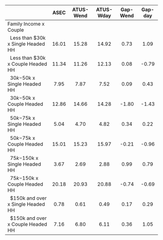 
|                      |         ASEC |    ATUS-Wend |    ATUS-Wday |     Gap-Wend |      Gap-day |
| -------------------- | :----------: | :----------: | :----------: | :----------: | :----------: |
| Family Income x Couple |              |              |              |              |              |
| &nbsp;&nbsp;Less than $30k x Single Headed HH |        16.01 |        15.28 |        14.92 |         0.73 |         1.09 |
| &nbsp;&nbsp;Less than $30k x Couple Headed HH |        11.34 |        11.26 |        12.13 |         0.08 |        -0.79 |
| &nbsp;&nbsp;$30k-$50k x Single Headed HH |         7.95 |         7.87 |         7.52 |         0.09 |         0.43 |
| &nbsp;&nbsp;$30k-$50k x Couple Headed HH |        12.86 |        14.66 |        14.28 |        -1.80 |        -1.43 |
| &nbsp;&nbsp;$50k-$75k x Single Headed HH |         5.04 |         4.70 |         4.82 |         0.34 |         0.22 |
| &nbsp;&nbsp;$50k-$75k x Couple Headed HH |        15.01 |        15.23 |        15.97 |        -0.21 |        -0.96 |
| &nbsp;&nbsp;$75k-$150k x Single Headed HH |         3.67 |         2.69 |         2.88 |         0.99 |         0.79 |
| &nbsp;&nbsp;$75k-$150k x Couple Headed HH |        20.18 |        20.93 |        20.88 |        -0.74 |        -0.69 |
| &nbsp;&nbsp;$150k and over x Single Headed HH |         0.78 |         0.61 |         0.49 |         0.17 |         0.29 |
| &nbsp;&nbsp;$150k and over x Couple Headed HH |         7.16 |         6.80 |         6.11 |         0.36 |         1.05 |

